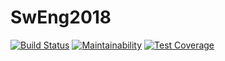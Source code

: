 # SwEng2018
[![Build Status](https://travis-ci.org/ejolles/SwEng2018.svg?branch=master)](https://travis-ci.org/ejolles/SwEng2018)
[![Maintainability](https://api.codeclimate.com/v1/badges/9877495efe70b944b563/maintainability)](https://codeclimate.com/github/ejolles/SwEng2018/maintainability)
[![Test Coverage](https://api.codeclimate.com/v1/badges/9877495efe70b944b563/test_coverage)](https://codeclimate.com/github/ejolles/SwEng2018/test_coverage)
